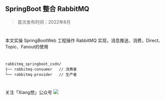 ## SpringBoot 整合 RabbitMQ

> 首次发布时间：2022年8月

#

本文实操 SpringBootWeb 工程操作 RabbitMQ 实现，消息推送、消费，Direct、Topic、Fanout的使用

# 

```
rabbitmq_springboot_csdn/
├── rabbitmq-consumer   // 消费者
└── rabbitmq-provider   // 生产者
```


#

关注「Xiang想」公众号
![](doc/pic/weixin.png)